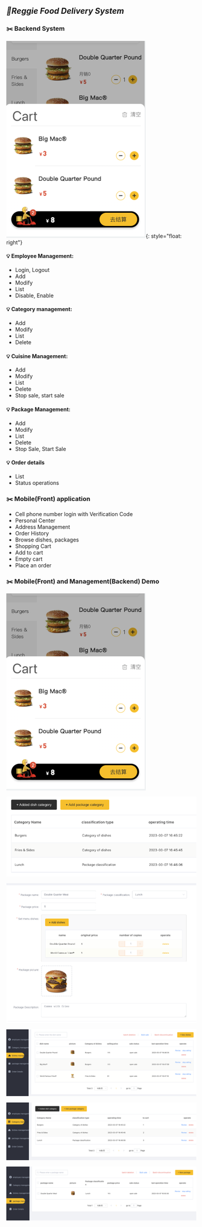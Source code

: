 ## **_:mega:Reggie Food Delivery System_**

### :scissors: Backend System
![image](https://github.com/zhouwenx1224/reggie_food_delivery_system/blob/master/Cart.png?raw=true){: style="float: right"}
#### :bulb: Employee Management:
- Login, Logout
- Add
- Modify
- List
- Disable, Enable

#### :bulb: Category management:

- Add
- Modify
- List
- Delete

#### :bulb: Cuisine Management:

- Add
- Modify
- List
- Delete
- Stop sale, start sale

#### :bulb: Package Management:

- Add
- Modify
- List
- Delete
- Stop Sale, Start Sale



#### :bulb: Order details

- List
- Status operations

### :scissors: Mobile(Front) application

- Cell phone number login with Verification Code
- Personal Center
- Address Management
- Order History
- Browse dishes, packages
- Shopping Cart
- Add to cart
- Empty cart
- Place an order

### :scissors: Mobile(Front) and Management(Backend) Demo
![Image text](https://github.com/zhouwenx1224/reggie_food_delivery_system/blob/master/Cart.png?raw=true)

![Image text](https://github.com/zhouwenx1224/reggie_food_delivery_system/blob/master/WX20230307-165128.png?raw=true)

![Image text](https://github.com/zhouwenx1224/reggie_food_delivery_system/blob/master/WX20230307-165158.png?raw=true)

![Image text](https://github.com/zhouwenx1224/reggie_food_delivery_system/blob/master/b1.png?raw=true)

![Image text](https://github.com/zhouwenx1224/reggie_food_delivery_system/blob/master/b2.png?raw=true)

![Image text](https://github.com/zhouwenx1224/reggie_food_delivery_system/blob/master/b3.png?raw=true)
